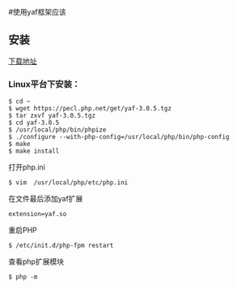 #使用yaf框架应该


## 安装
[下载地址](https://pecl.php.net/package/yaf)

### Linux平台下安装：

```shell
$ cd ~
$ wget https://pecl.php.net/get/yaf-3.0.5.tgz
$ tar zxvf yaf-3.0.5.tgz
$ cd yaf-3.0.5
$ /usr/local/php/bin/phpize  
$ ./configure --with-php-config=/usr/local/php/bin/php-config 
$ make
$ make install

```
 打开php.ini
 
 ```shell
 $ vim  /usr/local/php/etc/php.ini
 ```
 在文件最后添加yaf扩展
 
 `extension=yaf.so`
 
 重启PHP
 
 ```shell
 $ /etc/init.d/php-fpm restart
 ```
 
 查看php扩展模块
 
 ```shell
 $ php -m
 ```
